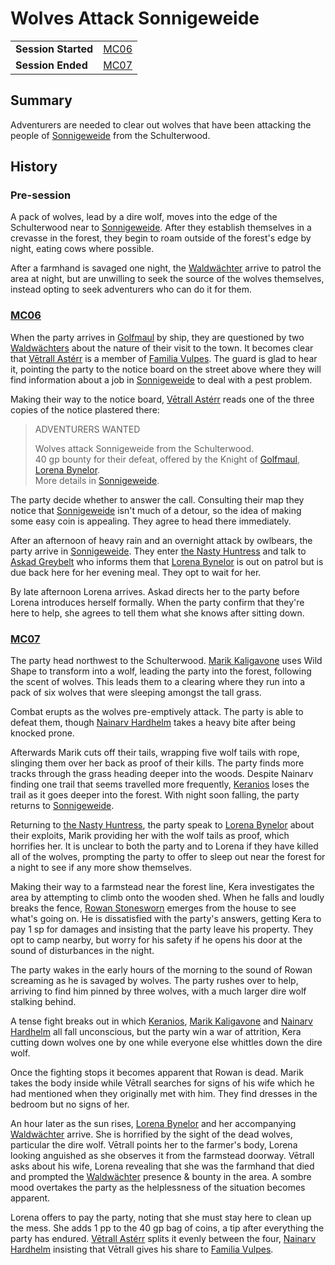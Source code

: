 # Wolves Attack Sonnigeweide

|||
| --- | --- |
| **Session Started** | [MC06](../sessions/MC06.md) | storyline.2
| **Session Ended** | [MC07](../sessions/MC07.md) |

## Summary

Adventurers are needed to clear out wolves that have been attacking the people of [Sonnigeweide](../places/settlements/villages/sonnigeweide.md) from the Schulterwood.

## History

### Pre-session

A pack of wolves, lead by a dire wolf, moves into the edge of the Schulterwood near to [Sonnigeweide](../places/settlements/villages/sonnigeweide.md). After they establish themselves in a crevasse in the forest, they begin to roam outside of the forest's edge by night, eating cows where possible.

After a farmhand is savaged one night, the [Waldwächter](../organisations/guards/waldwachter.md) arrive to patrol the area at night, but are unwilling to seek the source of the wolves themselves, instead opting to seek adventurers who can do it for them.

### [MC06](../sessions/MC06.md)

When the party arrives in [Golfmaul](../places/settlements/towns/golfmaul.md) by ship, they are questioned by two [Waldwächters](../organisations/guards/waldwachter.md) about the nature of their visit to the town. It becomes clear that [Vētrall Astérr](../characters/vetrall-asterr.md) is a member of [Familia Vulpes](../organisations/familia-vulpes.md). The guard is glad to hear it, pointing the party to the notice board on the street above where they will find information about a job in [Sonnigeweide](../places/settlements/villages/sonnigeweide.md) to deal with a pest problem.

Making their way to the notice board, [Vētrall Astérr](../characters/vetrall-asterr.md) reads one of the three copies of the notice plastered there:

> ADVENTURERS WANTED
>
> Wolves attack Sonnigeweide from the Schulterwood.  
> 40 gp bounty for their defeat, offered by the Knight of [Golfmaul](../places/settlements/towns/golfmaul.md), [Lorena Bynelor](../characters/lorena-bynelor.md).  
> More details in [Sonnigeweide](../places/settlements/villages/sonnigeweide.md).

The party decide whether to answer the call. Consulting their map they notice that [Sonnigeweide](../places/settlements/villages/sonnigeweide.md) isn't much of a detour, so the idea of making some easy coin is appealing. They agree to head there immediately.

After an afternoon of heavy rain and an overnight attack by owlbears, the party arrive in [Sonnigeweide](../places/settlements/villages/sonnigeweide.md). They enter [the Nasty Huntress](../places/buildings/inns-taverns/the-nasty-huntress.md) and talk to [Askad Greybelt](../characters/askad-greybelt.md) who informs them that [Lorena Bynelor](../characters/lorena-bynelor.md) is out on patrol but is due back here for her evening meal. They opt to wait for her.

By late afternoon Lorena arrives. Askad directs her to the party before Lorena introduces herself formally. When the party confirm that they're here to help, she agrees to tell them what she knows after sitting down.

### [MC07](../sessions/MC07.md)

The party head northwest to the Schulterwood. [Marik Kaligavone](../characters/marik-kaligavone.md) uses Wild Shape to transform into a wolf, leading the party into the forest, following the scent of wolves. This leads them to a clearing where they run into a pack of six wolves that were sleeping amongst the tall grass.

Combat erupts as the wolves pre-emptively attack. The party is able to defeat them, though [Nainarv Hardhelm](../characters/nainarv-hardhelm.md) takes a heavy bite after being knocked prone.

Afterwards Marik cuts off their tails, wrapping five wolf tails with rope, slinging them over her back as proof of their kills. The party finds more tracks through the grass heading deeper into the woods. Despite Nainarv finding one trail that seems travelled more frequently, [Keranios](../characters/keranios.md) loses the trail as it goes deeper into the forest. With night soon falling, the party returns to [Sonnigeweide](../places/settlements/villages/sonnigeweide.md).

Returning to [the Nasty Huntress](../places/buildings/inns-taverns/the-nasty-huntress.md), the party speak to [Lorena Bynelor](../characters/lorena-bynelor.md) about their exploits, Marik providing her with the wolf tails as proof, which horrifies her. It is unclear to both the party and to Lorena if they have killed all of the wolves, prompting the party to offer to sleep out near the forest for a night to see if any more show themselves.

Making their way to a farmstead near the forest line, Kera investigates the area by attempting to climb onto the wooden shed. When he falls and loudly breaks the fence, [Rowan Stonesworn](../characters/rowan-stonesworn.md) emerges from the house to see what's going on. He is dissatisfied with the party's answers, getting Kera to pay 1 sp for damages and insisting that the party leave his property. They opt to camp nearby, but worry for his safety if he opens his door at the sound of disturbances in the night.

The party wakes in the early hours of the morning to the sound of Rowan screaming as he is savaged by wolves. The party rushes over to help, arriving to find him pinned by three wolves, with a much larger dire wolf stalking behind.

A tense fight breaks out in which [Keranios](../characters/keranios.md), [Marik Kaligavone](../characters/marik-kaligavone.md) and [Nainarv Hardhelm](../characters/nainarv-hardhelm.md) all fall unconscious, but the party win a war of attrition, Kera cutting down wolves one by one while everyone else whittles down the dire wolf.

Once the fighting stops it becomes apparent that Rowan is dead. Marik takes the body inside while Vētrall searches for signs of his wife which he had mentioned when they originally met with him. They find dresses in the bedroom but no signs of her.

An hour later as the sun rises, [Lorena Bynelor](../characters/lorena-bynelor.md) and her accompanying [Waldwächter](../organisations/guards/waldwachter.md) arrive. She is horrified by the sight of the dead wolves, particular the dire wolf. Vētrall points her to the farmer's body, Lorena looking anguished as she observes it from the farmstead doorway. Vētrall asks about his wife, Lorena revealing that she was the farmhand that died and prompted the [Waldwächter](../organisations/guards/waldwachter.md) presence & bounty in the area. A sombre mood overtakes the party as the helplessness of the situation becomes apparent.

Lorena offers to pay the party, noting that she must stay here to clean up the mess. She adds 1 pp to the 40 gp bag of coins, a tip after everything the party has endured. [Vētrall Astérr](../characters/vetrall-asterr.md) splits it evenly between the four, [Nainarv Hardhelm](../characters/nainarv-hardhelm.md) insisting that Vētrall gives his share to [Familia Vulpes](../organisations/familia-vulpes.md).
